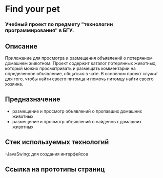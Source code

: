 # Find your pet
### Учебный проект по предмету "технологии программирования" в БГУ.

## Описание
Приложение для просмотра и размещения объявлений о потерянном домашнем животном. Проект содержит каталог потерянных животных, который можно просматривать и размещать комментарии на определенное объявление, общаться в чате. В основном проект служит для того, чтобы найти своего питомца и помочь питомцу найти своего хозяина.

## Предназначение
- размещение и просмотр объявлений о пропавших домашних животных
- размещение и просмотр объявлений о найденных домашних животных

## Стек используемых технологий
-JavaSwing: для создания интерфейсов

## Ссылка на прототипы страниц
